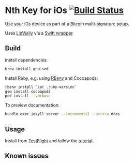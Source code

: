 # Nth Key for iOs [![Build Status](https://travis-ci.org/Sjors/nthkey-ios.svg?branch=master)](https://travis-ci.org/Sjors/nthkey-ios)

Use your iOs device as part of a Bitcoin multi-signature setup.

Uses [LibWally](https://github.com/ElementsProject/libwally-core) via a
[Swift wrapper](https://github.com/blockchain/libwally-swift).

## Build

Install dependencies:

```sh
brew install gnu-sed
```

Install Ruby, e.g. using [RBenv](https://github.com/rbenv/rbenv) and Cocoapods:

```sh
rbenv install `cat .ruby-version`
gem install cocoapods
pod install --verbose
```

To preview documentation:

```sh
bundle exec jekyll server --incremental --source docs
```

## Usage

Install from [TestFlight](https://testflight.apple.com/join/Y6cbJbEe) and follow the [tutorial](https://nthkey.com/tutorial).

## Known issues
